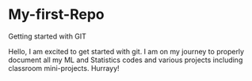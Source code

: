 # My-first-Repo
Getting started with GIT

Hello, I am excited to get started with git. I am on my journey to properly document all my ML and Statistics codes and various projects including classroom mini-projects. Hurrayy!
